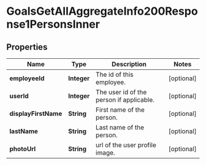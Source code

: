 

# GoalsGetAllAggregateInfo200Response1PersonsInner


## Properties

| Name | Type | Description | Notes |
|------------ | ------------- | ------------- | -------------|
|**employeeId** | **Integer** | The id of this employee. |  [optional] |
|**userId** | **Integer** | The user id of the person if applicable. |  [optional] |
|**displayFirstName** | **String** | First name of the person. |  [optional] |
|**lastName** | **String** | Last name of the person. |  [optional] |
|**photoUrl** | **String** | url of the user profile image. |  [optional] |



